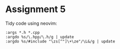 # Assignment 5

Tidy code using neovim:

```vimscript
:args *.h *.cpp
:argdo %s/\.hpp/\.h/g | update
:argdo %s/#include "\zs[^"]\+\ze"/\L&/g | update
```
